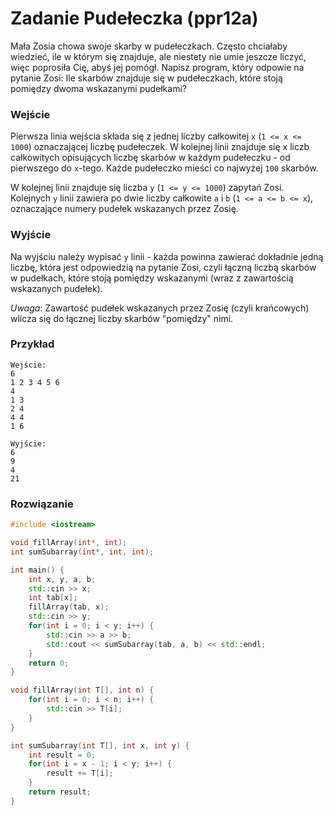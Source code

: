 # Zadanie Pudełeczka (ppr12a)

Mała Zosia chowa swoje skarby w pudełeczkach. Często chciałaby wiedzieć, ile w którym się znajduje, ale niestety nie umie jeszcze liczyć, więc poprosiła Cię, abyś jej pomógł. Napisz program, który odpowie na pytanie Zosi: Ile skarbów znajduje się w pudełeczkach, które stoją pomiędzy dwoma wskazanymi pudełkami?

### Wejście

Pierwsza linia wejścia składa się z jednej liczby całkowitej `x` (`1 <= x <= 1000`) oznaczającej liczbę pudełeczek. W kolejnej linii znajduje się x liczb całkowitych opisujących liczbę skarbów w każdym pudełeczku - od pierwszego do `x`-tego. Każde pudełeczko mieści co najwyżej `100` skarbów.

W kolejnej linii znajduje się liczba `y` (`1 <= y <= 1000`) zapytań Zosi. Kolejnych `y` linii zawiera po dwie liczby całkowite `a` i `b` (`1 <= a <= b <= x`), oznaczające numery pudełek wskazanych przez Zosię.

### Wyjście

Na wyjściu należy wypisać `y` linii - każda powinna zawierać dokładnie jedną liczbę, która jest odpowiedzią na pytanie Zosi, czyli łączną liczbą skarbów w pudełkach, które stoją pomiędzy wskazanymi (wraz z zawartością wskazanych pudełek).

*Uwaga*: Zawartość pudełek wskazanych przez Zosię (czyli krańcowych) wlicza się do łącznej liczby skarbów "pomiędzy" nimi.

### Przykład

```
Wejście:
6
1 2 3 4 5 6
4
1 3
2 4
4 4
1 6

Wyjście:
6
9
4
21
```

### Rozwiązanie

```cpp
#include <iostream>

void fillArray(int*, int);
int sumSubarray(int*, int, int);

int main() {
    int x, y, a, b;
    std::cin >> x;
    int tab[x];
    fillArray(tab, x);
    std::cin >> y;
    for(int i = 0; i < y; i++) {
        std::cin >> a >> b;
        std::cout << sumSubarray(tab, a, b) << std::endl;
    }
    return 0;
}

void fillArray(int T[], int n) {
    for(int i = 0; i < n; i++) {
        std::cin >> T[i];
    }
}

int sumSubarray(int T[], int x, int y) {
    int result = 0;
    for(int i = x - 1; i < y; i++) {
        result += T[i];
    }
    return result;
}
```